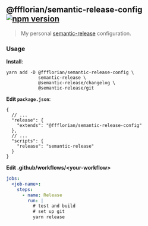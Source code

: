 ## @ffflorian/semantic-release-config [![npm version](https://img.shields.io/npm/v/@ffflorian/semantic-release-config.svg)](https://npmjs.com/package/@ffflorian/semantic-release-config)

> My personal [semantic-release](https://semantic-release.gitbook.io/) configuration.

### Usage

**Install**:

```
yarn add -D @ffflorian/semantic-release-config \
            semantic-release \
            @semantic-release/changelog \
            @semantic-release/git
```

**Edit `package.json`**:

```jsonc
{
  // ...
  "release": {
    "extends": "@ffflorian/semantic-release-config"
  },
  // ...
  "scripts": {
    "release": "semantic-release"
  }
}
```

**Edit .github/workflows/\<your-workflow\>**

```yaml
jobs:
  <job-name>:
    steps:
      - name: Release
        run: |
          # test and build
          # set up git
          yarn release
```
